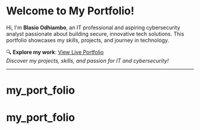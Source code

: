 # Welcome to My Portfolio!

Hi, I'm **Blasio Odhiambo**, an IT professional and aspiring cybersecurity analyst passionate about building secure, innovative tech solutions. This portfolio showcases my skills, projects, and journey in technology.

🔍 **Explore my work**: [View Live Portfolio](https://bblasio.github.io/My-Portfolio/)  
*Discover my projects, skills, and passion for IT and cybersecurity!*

---
# my_port_folio
# my_port_folio

